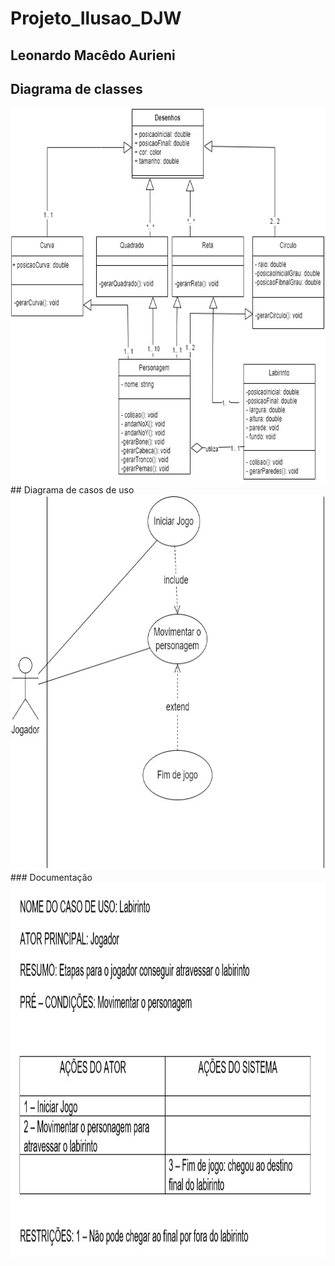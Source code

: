 # Projeto_Ilusao_DJW
## Leonardo Macêdo Aurieni<br>
## Diagrama de classes
<img src = "img/classe.jpg" width = "800px" height = "600px">
## Diagrama de casos de uso
<img src = "img/uso.jpg" width = "800px" height = "600px">
### Documentação 
<img src = "img/documentacao.jpg" width = "800px" height = "600px">

